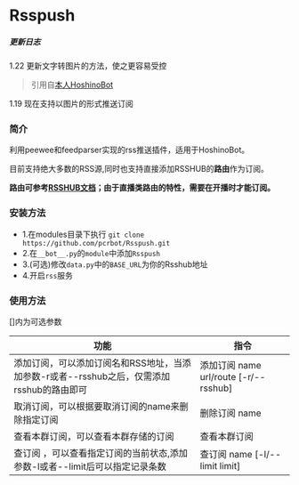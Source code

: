 # Rsspush

##### 更新日志

1.22 更新文字转图片的方法，使之更容易受控

> 引用自[本人HoshinoBot](https://github.com/AkiraXie/HoshinoBot/blob/master/hoshino/util.py)

1.19 现在支持以图片的形式推送订阅

### 简介

利用peewee和feedparser实现的rss推送插件，适用于HoshinoBot。

目前支持绝大多数的RSS源,同时也支持直接添加RSSHUB的**路由**作为订阅。

**路由可参考[RSSHUB文档](https://docs.rsshub.app/)；由于直播类路由的特性，需要在开播时才能订阅。**



### 安装方法

- 1.在modules目录下执行 `git clone https://github.com/pcrbot/Rsspush.git`
- 2.在`__bot__.py`的`module`中添加`Rsspush`
- 3.(可选)修改`data.py`中的`BASE_URL`为你的Rsshub地址
- 4.开启`rss`服务

### 使用方法

[]内为可选参数

| 功能                                                         | 指令                                  |
| ------------------------------------------------------------ | ------------------------------------- |
| 添加订阅，可以添加订阅名和RSS地址，当添加参数-r或者--rsshub之后，仅需添加rsshub的路由即可 | 添加订阅 name url/route [-r/--rsshub] |
| 取消订阅，可以根据要取消订阅的name来删除指定订阅             | 删除订阅 name                         |
| 查看本群订阅，可以查看本群存储的订阅                         | 查看本群订阅                          |
| 查订阅 ，可以查看指定订阅的当前状态,添加参数-l或者--limit后可以指定记录条数 | 查订阅 name [-l/--limit limit]        |
